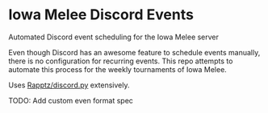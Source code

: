 # Iowa Melee Discord Events
Automated Discord event scheduling for the Iowa Melee server

Even though Discord has an awesome feature to schedule events manually, there is no configuration for recurring events. This repo attempts to automate this process for the weekly tournaments of Iowa Melee.

Uses [Rapptz/discord.py](https://github.com/Rapptz/discord.py) extensively.

TODO: Add custom even format spec
